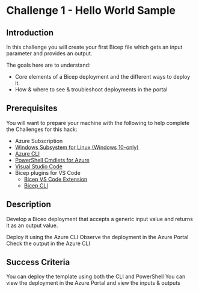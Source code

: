 # Challenge 1 - Hello World Sample

## Introduction

In this challenge you will create your first Bicep file which gets an input parameter and provides an output.

The goals here are to understand:

- Core elements of a Bicep deployment and the different ways to deploy it.
- How & where to see & troubleshoot deployments in the portal


## Prerequisites

You will want to prepare your machine with the following to help complete the Challenges for this hack:

* Azure Subscription
* [Windows Subsystem for Linux (Windows 10-only)](https://docs.microsoft.com/en-us/windows/wsl/install-win10)
* [Azure CLI](https://docs.microsoft.com/en-us/cli/azure/install-azure-cli)
* [PowerShell Cmdlets for Azure](https://docs.microsoft.com/en-us/powershell/azure/?view=azps-5.6.0)
* [Visual Studio Code](https://code.visualstudio.com/)
* Bicep plugins for VS Code
	* [Bicep VS Code Extension](https://marketplace.visualstudio.com/items?itemName=ms-azuretools.vscode-bicep)
	* [Bicep CLI](https://github.com/Azure/bicep/blob/main/docs/installing.md)

## Description

Develop a Biceo deployment that accepts a generic input value and returns it as an output value.

Deploy it using the Azure CLI
Observe the deployment in the Azure Portal
Check the output in the Azure CLI

## Success Criteria

You can deploy the template using both the CLI and PowerShell
You can view the deployment in the Azure Portal and view the inputs & outputs
